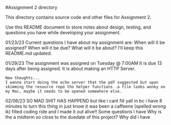 #Assignment 2 directory

This directory contains source code and other files for Assignment 2.

Use this README document to store notes about design, testing, and
questions you have while developing your assignment.

01/23/23
	Current questions I have about my assignment are:
		When will it be assigned?
		When will it be due?
		What will it be about?
	I'll keep this README.md updated.

01/29/23
	The assignment was assigned on Tuesday @ 7:00AM
	It is due 13 days after being assigned.
	It is about making an HTTP Server.

	New thoughts...
	I wanna start doing the echo server that the pdf suggested but upon skimming the resource repo tho helper functions .a file looks wonky on my Mac, maybe it needs to be opened somewhere else.

02/06/23
	SO MAD SHIT HAS HAPPEND
	but like i cant fill yall in bc i have 8 minutes to turn this thing in
	just know it was been a caffeene (spelled wrong ik) filled coding ride
	and I made it out alive!!
	Some questions I have
		Why is the a midterm so close to the duedate of this project?
		Why did i have
	